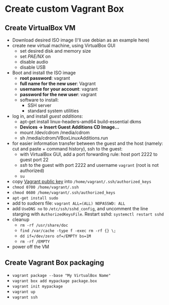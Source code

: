 # Create custom Vagrant Box

## Create VirtualBox VM

* Download desired ISO image (I'll use debian as an example here)
* create new virtual machine, using VirtualBox GUI
    * set desired disk and memory size
    * set *PAE/NX* on
    * disable audio
    * disable USB
* Boot and install the ISO image
    * **root password**: vagrant
    * **full name for the new user**: Vagrant
    * **username for your account**: vagrant
    * **password for the new user**: vagrant
    * software to install:
        * SSH server
        * standard system utilities
* log in, and install *guest additions*:
    * apt-get install linux-headers-amd64 build-essential dkms
    * **Devices -> Insert Guest Additions CD Image...**
    * mount /dev/cdrom /media/cdrom
    * sh /media/cdrom/VBoxLinuxAdditions.run
* for easier information transfer between the guest and the host (namely: cut and paste + command history), ssh to the guest:
    * with VirtualBox GUI, add a port forwarding rule: host port 2222 to guest port 22
    * *ssh* to the guest with port 2222 and username `vagrant` (root is not authorized)
    * `su`
* copy [Vagrant public key](https://raw.githubusercontent.com/hashicorp/vagrant/master/keys/vagrant.pub) into `/home/vagrant/.ssh/authorized_keys`
* `chmod 0700 /home/vagrant/.ssh`
* `chmod 0600 /home/vagrant/.ssh/authorized_keys`
* `apt-get install sudo`
* add to *sudoers* file: `vagrant ALL=(ALL) NOPASSWD: ALL`
* add `UseDNS no` to `/etc/ssh/sshd_config`, and uncomment the line starging with `AuthorizedKeysFile`. Restart sshd: `systemctl restart sshd`
* cleanup
    * `rm -rf /usr/share/doc`
    * `find /var/cache -type f -exec rm -rf {} \;`
    * `dd if=/dev/zero of=/EMPTY bs=1M`
    * `rm -rf /EMPTY`
* power off the VM

## Create Vagrant Box packaging

* `vagrant package --base "My VirtualBox Name"`
* `vagrant box add mypackage package.box`
* `vagrant init mypackage`
* `vagrant up`
* `vagrant ssh`

